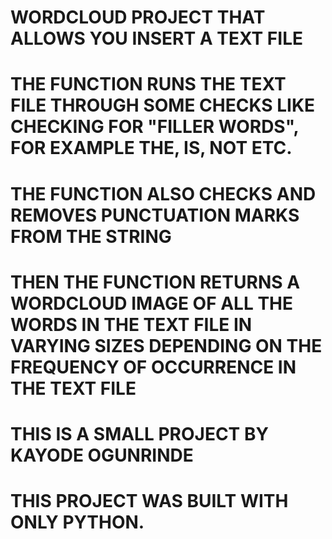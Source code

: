 # WORDCLOUD PROJECT THAT ALLOWS YOU INSERT A TEXT FILE
# THE FUNCTION RUNS THE TEXT FILE THROUGH SOME CHECKS LIKE CHECKING FOR "FILLER WORDS", FOR EXAMPLE THE, IS, NOT ETC.
# THE FUNCTION ALSO CHECKS AND REMOVES PUNCTUATION MARKS FROM THE STRING
# THEN THE FUNCTION RETURNS A WORDCLOUD IMAGE OF ALL THE WORDS IN THE TEXT FILE IN VARYING SIZES DEPENDING ON THE FREQUENCY OF OCCURRENCE IN THE TEXT FILE

# THIS IS A SMALL PROJECT BY KAYODE OGUNRINDE
# THIS PROJECT WAS BUILT WITH ONLY PYTHON.
